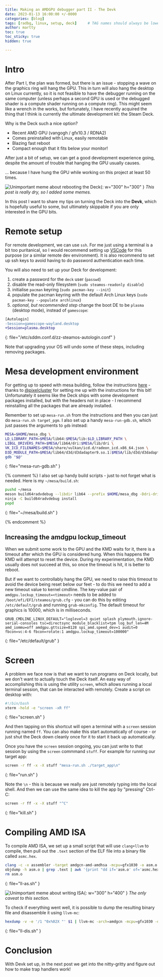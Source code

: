 ```yaml
---
title: Making an AMDGPU debugger part II - The Devk
date: 2023-01-13 16:00:00 +/-0000
categories: [blog]
tags: [radbg, linux, setup, deck]     # TAG names should always be lowercase
author: martty
toc: true
toc_sticky: true
hidden: true

---
```


# Intro

After Part I, the plan was formed, but there is an issue - stopping a wave on the graphics ring will hang the GPU. This in turn will also hang the desktop on Linux currently, so it is not feasible to have the debugger running
on the same computer (unless perhaps a second GPU is used or the debugged shader is a compute shader running on a compute ring). This might seem like a wrench in the works, but fortunately, I have recently acquired the thing
that I think is currently the ultimate development kit: the Steam Deck.

Why is the Deck such a nice option?

- Recent AMD GPU (vangogh / gfx10.3 / RDNA2)
- Comes preinstalled with Linux, easily remotable
- Blazing fast reboot
- Compact enough that it fits below your monitor!

After just a bit of setup, we can get a good development experience going, despite the amount of trouble that hanging the GPU usually causes.

   ... because I have hung the GPU while working on this project at least 50 times.
   
![Unimportant meme about rebooting the Deck](/assets/radbg/reboot.png){: w="300" h="300" }
_This post is really dry, so I added some memes._
   
In this post I want to share my tips on turning the Deck into the **Devk**, which is hopefully useful to some, but ultimately skippable if you are only interested in the GPU bits.

# Remote setup

For remote development, we can use `ssh`. For me just using a terminal is a bit too puritanical, so I would recommend setting up [VSCode](https://code.visualstudio.com/docs/remote/ssh) for this purpose (or a similar remote dev environment). It is also recommend to set up ssh keys to avoid having to do password authentication each time.

You will also need to set up your Deck for development:
1. create a password for the `deck` user (`passwd`)
1. disable the read-only filesystem (`sudo steamos-readonly disable`)
1. initialise `pacman` keyring (`sudo pacman-key --init`)
1. populate the pacman keyring with the default Arch Linux keys (`sudo pacman-key --populate archlinux`)
1. *optional, but recommended step* change the boot DE to be `plasma` (desktop mode), instead of `gamescope`:

```diff
[Autologin]
-Session=gamescope-wayland.desktop
+Session=plasma.desktop
```
{: file="/etc/sddm.conf.d/zz-steamos-autologin.conf" }

Note that upgrading your OS will undo some of these steps, including removing packages.

# Mesa development environment

For getting up to speed with mesa building, follow the instructions [here](https://gist.github.com/Venemo/a9483106565df3a83fc67a411191edbd) - thanks to [@pixelcluster](https://mastodon.gamedev.place/@pixelcluster) for setting me up with the instructions for this bit!
Unfortunately it seems like the Deck ships with some development packages installed, but with the headers not in place - I recommend reinstalling all the packages that are already installed.

Remember to set up `mesa-run.sh` from the instructions and then you can just do `mesa-run.sh target_pgm`.
I also set up a handy `mesa-run-gdb.sh`, which just passes the arguments to `gdb` instead:

```bash
MESA=$HOME/mesa_dbg \
LD_LIBRARY_PATH=$MESA/lib64:$MESA/lib:$LD_LIBRARY_PATH \
LIBGL_DRIVERS_PATH=$MESA/lib64/dri:$MESA/lib/dri \
VK_ICD_FILENAMES=$MESA/share/vulkan/icd.d/radeon_icd.x86_64.json \
D3D_MODULE_PATH=$MESA/lib64/d3d/d3dadapter9.so.1:$MESA/lib/d3d/d3dadapter9.so.1 \
gdb "$@"
```
{: file="mesa-run-gdb.sh" }

{% comment %}
I also set up handy build scripts - just to not forget what is needed. Here is my `~/mesa/build.sh`:

```bash
pushd ~/mesa
meson build64radvdebug --libdir lib64 --prefix $HOME/mesa_dbg -Ddri-drivers= -Dgallium-drivers= -Dvulkan-drivers=amd -Dosmesa=false -Dbuildtype=debug
ninja -C build64radvdebug install
popd
```
{: file="~/mesa/build.sh" }

{% endcomment %}

## Increasing the amdgpu lockup_timeout

When we submit some work to the GPU and the KMD waits for it, there is a timeout after which the GPU is considered hung. When this happens the KMD will attempt to reset the device. During my experimentation, the KMD usually does not succeed at this, so once the timeout is hit, it is better to reboot.

But if we want to controllably hang the GPU, we need to raise this timeout to avoid the device being reset below our feet - to do this we need to add a new timeout value to kernel cmdline.
The key-value pair of `amdgpu.lockup_timeout=<timeout>` needs to be added to `/boot/efi/EFI/steamos/grub.cfg` - you can do this by editing `/etc/default/grub` and running `grub-mkconfig`. The default timeout for graphics is 10000, which is in milliseconds.

```
GRUB_CMDLINE_LINUX_DEFAULT="loglevel=3 quiet splash plymouth.ignore-serial-consoles tsc=directsync module_blacklist=tpm log_buf_len=4M amd_iommu=off amdgpu.gttsize=8128 spi_amd.speed_dev=1 audit=0 fbcon=vc:4-6 fbcon=rotate:1 amdgpu.lockup_timeout=100000"
```
{: file="/etc/default/grub" }

# Screen

A problem we face now is that we want to run programs on Deck locally, but we don't want to actually touch the Deck itself. An easy way of accomplishing this is using the utility `screen`, which allows running a local terminal session, that can be interacted with remotely.
Create a script on desktop with:

```bash
#!/bin/bash
xterm -hold -e "screen -xR ff"
```
{: file="screen.sh" }

And then tapping on this shortcut will open a terminal with a `screen` session running named `ff`. You can also make this start automatically of course - or just shut the Deck down cleanly once for it to start it back up automatically.

Once you have the `screen` session ongoing, you can just write to that session by using the `screen` commmand `stuff`. For example for running our target app:

```bash
screen -r ff -x -X stuff "mesa-run.sh ./target_app\n"
```
{: file="run.sh" }

Note the `\n` - this is because we really are just remotely typing into the local shell.
And then we can use the same idea to kill the app by "pressing" Ctrl-C:

```bash
screen -r ff -x -X stuff "^C"
```
{: file="kill.sh" }

# Compiling AMD ISA

To compile AMD ISA, we set up a small script that will use `clang+llvm` to compile, then pull out the `.text` section of the ELF file into a binary file called `asmc.hex`.

```bash
clang -c -x assembler -target amdgcn-amd-amdhsa -mcpu=gfx1030 -o asm.o $1
objdump -h asm.o | grep .text | awk '{print "dd if='asm.o' of='asmc.hex' bs=1 count=$[0x" $3 "] skip=$[0x" $6 "] status=none"}' | bash
rm asm.o
```
{: file="ll-as.sh" }

![Unimportant meme about writing ISA](/assets/radbg/isa.png){: w="300" h="400" }
_The only caveat to this section._

To check if everything went well, it is possible to dump the resulting binary file and disassemble it using `llvm-mc`:

```bash
hexdump -v -e '/1 "0x%02X "' $1 | llvm-mc -arch=amdgcn -mcpu=gfx1030 -disassemble
```
{: file="ll-dis.sh" }

# Conclusion

With Devk set up, in the next post we get into the nitty-gritty and figure out how to make trap handlers work!